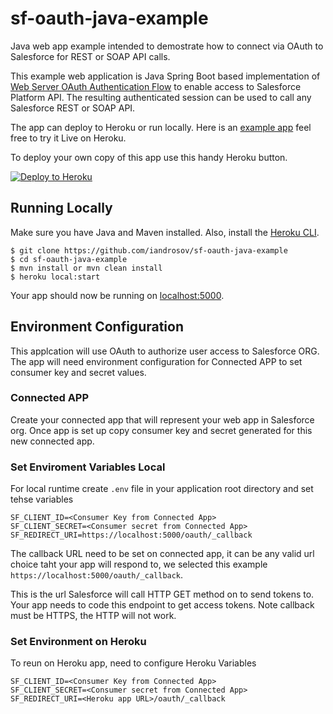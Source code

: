 # sf-oauth-java-example
Java web app example intended to demostrate how to connect via OAuth to Salesforce for REST or SOAP API calls.

This example web application is Java Spring Boot based implementation of [Web Server OAuth Authentication Flow](https://developer.salesforce.com/docs/atlas.en-us.api_rest.meta/api_rest/intro_understanding_web_server_oauth_flow.htm) to enable access to Salesforce Platform API. The resulting authenticated session can be used to call any Salesforce REST or SOAP API.

The app can deploy to Heroku or run locally.
Here is an [example app](https://sf-oauth-java-example.herokuapp.com/) feel free to try it Live on Heroku.

To deploy your own copy of this app use this handy Heroku button.

[![Deploy to Heroku](https://www.herokucdn.com/deploy/button.png)](https://heroku.com/deploy)

## Running Locally

Make sure you have Java and Maven installed.  Also, install the [Heroku CLI](https://cli.heroku.com/).

```
$ git clone https://github.com/iandrosov/sf-oauth-java-example
$ cd sf-oauth-java-example
$ mvn install or mvn clean install
$ heroku local:start
```

Your app should now be running on [localhost:5000](http://localhost:5000/).

## Environment Configuration

This applcation will use OAuth to authorize user access to Salesforce ORG. The app will need environment configuration for Connected APP to set consumer key and secret values.

### Connected APP

Create your connected app that will represent your web app in Salesforce org. Once app is set up copy consumer key and secret generated for this new connected app.

### Set Enviroment Variables Local

For local runtime create `.env` file in your application root directory and set tehse variables

```
SF_CLIENT_ID=<Consumer Key from Connected App>
SF_CLIENT_SECRET=<Consumer secret from Connected App>
SF_REDIRECT_URI=https://localhost:5000/oauth/_callback
```

The callback URL need to be set on connected app, it can be any valid url choice taht your app will respond to, we selected this example `https://localhost:5000/oauth/_callback`. 

This is the url Salesforce will call HTTP GET method on to send tokens to. Your app needs to code this endpoint to get access tokens. Note callback must be HTTPS, the HTTP will not work.

### Set Environment on Heroku

To reun on Heroku app, need to configure Heroku Variables

```
SF_CLIENT_ID=<Consumer Key from Connected App>
SF_CLIENT_SECRET=<Consumer secret from Connected App>
SF_REDIRECT_URI=<Heroku app URL>/oauth/_callback
```
